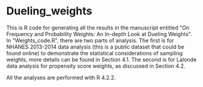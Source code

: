 # Dueling_weights

This is R code for generating all the results in the manuscript entitled "On Frequency and Probability Weights: An In-depth Look at Dueling Weights". In "Weights_code.R", there are two parts of analysis. The first is for NHANES 2013-2014 data analysis (this is a public dataset that could be found online) to demonstrate the statistical considerations of sampling weights, more details can be found in Section 4.1. The second is for Lalonde data analysis for propensity score weights, as discussed in Section 4.2.

All the analyses are performed with R 4.2.2.
